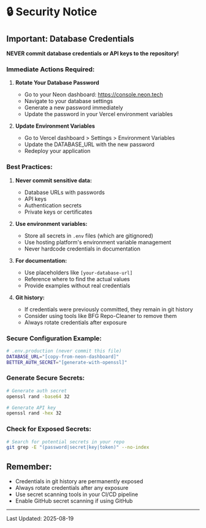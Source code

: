 # 🔒 Security Notice

## Important: Database Credentials

**NEVER commit database credentials or API keys to the repository!**

### Immediate Actions Required:

1. **Rotate Your Database Password**
   - Go to your Neon dashboard: https://console.neon.tech
   - Navigate to your database settings
   - Generate a new password immediately
   - Update the password in your Vercel environment variables

2. **Update Environment Variables**
   - Go to Vercel dashboard > Settings > Environment Variables
   - Update the DATABASE_URL with the new password
   - Redeploy your application

### Best Practices:

1. **Never commit sensitive data:**
   - Database URLs with passwords
   - API keys
   - Authentication secrets
   - Private keys or certificates

2. **Use environment variables:**
   - Store all secrets in `.env` files (which are gitignored)
   - Use hosting platform's environment variable management
   - Never hardcode credentials in documentation

3. **For documentation:**
   - Use placeholders like `[your-database-url]`
   - Reference where to find the actual values
   - Provide examples without real credentials

4. **Git history:**
   - If credentials were previously committed, they remain in git history
   - Consider using tools like BFG Repo-Cleaner to remove them
   - Always rotate credentials after exposure

### Secure Configuration Example:

```bash
# .env.production (never commit this file)
DATABASE_URL="[copy-from-neon-dashboard]"
BETTER_AUTH_SECRET="[generate-with-openssl]"
```

### Generate Secure Secrets:

```bash
# Generate auth secret
openssl rand -base64 32

# Generate API key
openssl rand -hex 32
```

### Check for Exposed Secrets:

```bash
# Search for potential secrets in your repo
git grep -E "(password|secret|key|token)" --no-index
```

## Remember:
- Credentials in git history are permanently exposed
- Always rotate credentials after any exposure
- Use secret scanning tools in your CI/CD pipeline
- Enable GitHub secret scanning if using GitHub

---

Last Updated: 2025-08-19